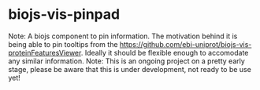 # biojs-vis-pinpad
Note:  A biojs component to pin information. The motivation behind it is being able to pin tooltips from the https://github.com/ebi-uniprot/biojs-vis-proteinFeaturesViewer. Ideally it should be flexible enough to accomodate any similar information. 
Note: This is an ongoing project on a pretty early stage, please be aware that this is under development, not ready to be use yet!
